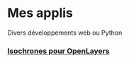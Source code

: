 # Mes applis
Divers développements web ou Python  

### [Isochrones pour OpenLayers](./isochrones/)
